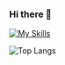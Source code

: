 ### Hi there 👋

<!--
**oleksandr-dukhovnyy/oleksandr-dukhovnyy** is a ✨ _special_ ✨ repository because its `README.md` (this file) appears on your GitHub profile.

Here are some ideas to get you started:

- 🔭 I’m currently working on ...
- 🌱 I’m currently learning ...
- 👯 I’m looking to collaborate on ...
- 🤔 I’m looking for help with ...
- 💬 Ask me about ...
- 📫 How to reach me: ...
- 😄 Pronouns: ...
- ⚡ Fun fact: ...
-->

[![My Skills](https://skillicons.dev/icons?i=nuxtjs,ts,vite,webpack,vue,js,supabase,html,sass,css,figma,git,github,vscode,linux)](https://skillicons.dev)

![Top Langs](https://github-readme-stats.vercel.app/api/top-langs/?username=oleksandr-dukhovnyy&layout=compact&size_weight=1&count_weight=0)
